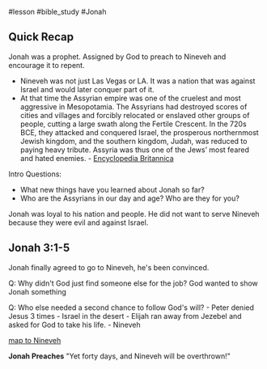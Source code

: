 
#lesson #bible_study #Jonah 

## Quick Recap
Jonah was a prophet.
Assigned by God to preach to Nineveh and encourage it to repent.
- Nineveh was not just Las Vegas or LA. It was a nation that was against Israel and would later conquer part of it.
- At that time the Assyrian empire was one of the cruelest and most aggressive in Mesopotamia. The Assyrians had destroyed scores of cities and villages and forcibly relocated or enslaved other groups of people, cutting a large swath along the Fertile Crescent. In the 720s BCE, they attacked and conquered Israel, the prosperous northernmost Jewish kingdom, and the southern kingdom, Judah, was reduced to paying heavy tribute. Assyria was thus one of the Jews’ most feared and hated enemies. - [Encyclopedia Britannica](https://www.britannica.com/biography/Jonah-biblical-figure)

Intro Questions:
* What new things have you learned about Jonah so far?
* Who are the Assyrians in our day and age? Who are they for you?

Jonah was loyal to his nation and people.
He did not want to serve Nineveh because they were evil and against Israel.

## Jonah 3:1-5
Jonah finally agreed to go to Nineveh, he's been convinced.

Q: Why didn't God just find someone else for the job?
	God wanted to show Jonah something

Q: Who else needed a second chance to follow God's will?
	- Peter denied Jesus 3 times
	- Israel in the desert
	- Elijah ran away from Jezebel and asked for God to take his life.
	- Nineveh

[map to Nineveh](https://images.squarespace-cdn.com/content/v1/54111b43e4b04f85eb6b8afe/1610059125417-3S08TFVDBZY8ZWNI4CFP/6f3d9-jonahrunswithdistances.jpg?format=2500w)


**Jonah Preaches**
"Yet forty days, and Nineveh will be overthrown!"


